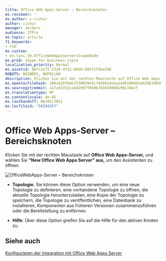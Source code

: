 ```yaml
---
title: Office Web Apps-Server – Bereichsknoten
ms.reviewer: ''
ms.author: v-cichur
author: cichur
manager: serdars
audience: ITPro
ms.topic: article
f1.keywords:
- CSH
ms.custom:
- ms.lync.tb.OfficeWebAppsServersScopeNode
ms.prod: skype-for-business-itpro
localization_priority: Normal
ms.assetid: 087ca1f2-2329-4fa1-b6bb-685f2f4ba296
ROBOTS: NOINDEX, NOFOLLOW
description: Klicken Sie mit der rechten Maustaste auf Office Web Apps-Server, und wählen Sie "New Office Web Apps Server" aus, um den Assistenten zu öffnen.
ms.openlocfilehash: 100ad2bfb8e7530659e5c74db01de2a14d6108891eb33b3d6966b9792f36309f
ms.sourcegitcommit: a17ad3332ca5d2997f85db7835500d8190c34b2f
ms.translationtype: MT
ms.contentlocale: de-DE
ms.lasthandoff: 08/05/2021
ms.locfileid: "54334357"
---
```

# <a name="office-web-apps-servers-scope-node"></a>Office Web Apps-Server – Bereichsknoten

Klicken Sie mit der rechten Maustaste auf **Office Web Apps-Server,** und wählen Sie **"New Office Web Apps Server" aus,** um den Assistenten zu öffnen.

![OfficeWebApps-Server – Bereichsknoten](../../../media/OfficeWebApps_Servers_Scope_Node.jpg)

- **Topologie**. Sie können diese Option verwenden, um eine neue Topologie zu definieren, eine vorhandene Topologie zu öffnen, die aktuelle Topologie herunterzuladen, eine Kopie der Topologie zu speichern, die Topologie zu veröffentlichen, eine Datenbank zu installieren, Komponenten aus früheren Versionen zusammenzuführen oder die Bereitstellung zu entfernen.

- **Hilfe**: Über diese Option greifen Sie auf die Hilfe für den aktiven Knoten zu.

## <a name="see-also"></a>Siehe auch

[Konfigurieren der Integration mit Office Web Apps Server](/previous-versions/office/lync-server-2013/lync-server-2013-enabling-office-web-apps-server-and-lync-server-2013)